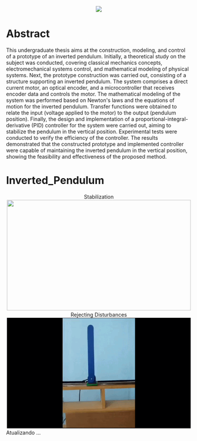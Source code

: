 <div align="center">
  <img src="https://github.com/RaphaelAntunesMarinhoDeSouza/Imagens/blob/main/IFF/image.png" width="200px">
</div>

# Abstract

This undergraduate thesis aims at the construction, modeling, and control of a prototype of an inverted pendulum. Initially, a theoretical study on the subject was conducted, covering classical mechanics concepts, electromechanical systems control, and mathematical modeling of physical systems. Next, the prototype construction was carried out, consisting of a structure supporting an inverted pendulum. The system comprises a direct current motor, an optical encoder, and a microcontroller that receives encoder data and controls the motor. The mathematical modeling of the system was performed based on Newton's laws and the equations of motion for the inverted pendulum. Transfer functions were obtained to relate the input (voltage applied to the motor) to the output (pendulum position). Finally, the design and implementation of a proportional-integral-derivative (PID) controller for the system were carried out, aiming to stabilize the pendulum in the vertical position. Experimental tests were conducted to verify the efficiency of the controller. The results demonstrated that the constructed prototype and implemented controller were capable of maintaining the inverted pendulum in the vertical position, showing the feasibility and effectiveness of the proposed method.

# Inverted_Pendulum
<div align="center">
  Stabilization
</div>
<div align="center">
  <img src="https://github.com/RaphaelAntunesMarinhoDeSouza/Inverted_Pendulum/blob/main/videos/Stabilization.gif" height="300"  width="500px">
</div>

<div align="center">
   Rejecting Disturbances
</div>
<div align="center">
  <img src="https://github.com/RaphaelAntunesMarinhoDeSouza/Inverted_Pendulum/blob/main/videos/Rejecting-Disturbances2.gif" height="300"  width="500px">
</div>
Atualizando ...